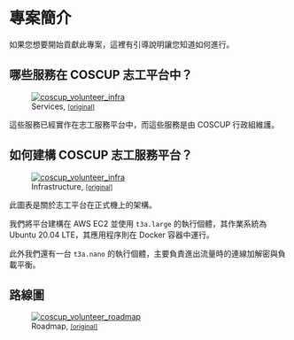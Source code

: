 # 專案簡介

如果您想要開始貢獻此專案，這裡有引導說明讓您知道如何進行。

## 哪些服務在 COSCUP 志工平台中？

<figure markdown>
  <a href="https://volunteer.coscup.org/doc/wiki_coscup_volunteer_services.svg">
    <img alt="coscup_volunteer_infra" src="https://volunteer.coscup.org/doc/wiki_coscup_volunteer_services.svg">
  </a>
  <figcaption>Services, <small><a href="https://volunteer.coscup.org/doc/wiki_coscup_volunteer_services.svg">[original]</a></small></figcaption>
</figure>

這些服務已經實作在志工服務平台中，而這些服務是由 COSCUP 行政組維護。

## 如何建構 COSCUP 志工服務平台？

<figure markdown>
  <a href="https://volunteer.coscup.org/doc/wiki_coscup_volunteer_infra.svg">
    <img alt="coscup_volunteer_infra" src="https://volunteer.coscup.org/doc/wiki_coscup_volunteer_infra.svg">
  </a>
  <figcaption>Infrastructure, <small><a href="https://volunteer.coscup.org/doc/wiki_coscup_volunteer_infra.svg">[original]</a></small></figcaption>
</figure>

此圖表是關於志工平台在正式機上的架構。

我們將平台建構在 AWS EC2 並使用 `t3a.large` 的執行個體，其作業系統為 Ubuntu 20.04 LTE，其應用程序則在 Docker 容器中運行。

此外我們還有一台 `t3a.nano` 的執行個體，主要負責進出流量時的連線加解密與負載平衡。

## 路線圖

<figure markdown>
  <a href="https://volunteer.coscup.org/doc/wiki_coscup_volunteer_roadmap.svg">
    <img alt="coscup_volunteer_roadmap" src="https://volunteer.coscup.org/doc/wiki_coscup_volunteer_roadmap.svg">
  </a>
  <figcaption>Roadmap, <small><a href="https://volunteer.coscup.org/doc/wiki_coscup_volunteer_roadmap.svg">[original]</a></small></figcaption>
</figure>
